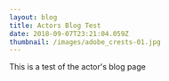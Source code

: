 ```yaml
---
layout: blog
title: Actors Blog Test
date: 2018-09-07T23:21:04.059Z
thumbnail: /images/adobe_crests-01.jpg
---
```

This is a test of the actor's blog page
